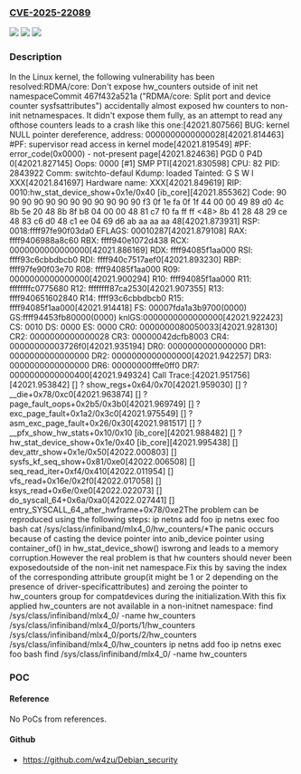 ### [CVE-2025-22089](https://cve.mitre.org/cgi-bin/cvename.cgi?name=CVE-2025-22089)
![](https://img.shields.io/static/v1?label=Product&message=Linux&color=blue)
![](https://img.shields.io/static/v1?label=Version&message=467f432a521a284c418e3d521ee51840a5e23424%3C%209a5b7f8842a90a5e6eeff37f9f6d814e61ea3529%20&color=brighgreen)
![](https://img.shields.io/static/v1?label=Vulnerability&message=n%2Fa&color=brighgreen)

### Description

In the Linux kernel, the following vulnerability has been resolved:RDMA/core: Don't expose hw_counters outside of init net namespaceCommit 467f432a521a ("RDMA/core: Split port and device counter sysfsattributes") accidentally almost exposed hw counters to non-init netnamespaces. It didn't expose them fully, as an attempt to read any ofthose counters leads to a crash like this one:[42021.807566] BUG: kernel NULL pointer dereference, address: 0000000000000028[42021.814463] #PF: supervisor read access in kernel mode[42021.819549] #PF: error_code(0x0000) - not-present page[42021.824636] PGD 0 P4D 0[42021.827145] Oops: 0000 [#1] SMP PTI[42021.830598] CPU: 82 PID: 2843922 Comm: switchto-defaul Kdump: loaded Tainted: G S      W I        XXX[42021.841697] Hardware name: XXX[42021.849619] RIP: 0010:hw_stat_device_show+0x1e/0x40 [ib_core][42021.855362] Code: 90 90 90 90 90 90 90 90 90 90 90 90 f3 0f 1e fa 0f 1f 44 00 00 49 89 d0 4c 8b 5e 20 48 8b 8f b8 04 00 00 48 81 c7 f0 fa ff ff <48> 8b 41 28 48 29 ce 48 83 c6 d0 48 c1 ee 04 69 d6 ab aa aa aa 48[42021.873931] RSP: 0018:ffff97fe90f03da0 EFLAGS: 00010287[42021.879108] RAX: ffff9406988a8c60 RBX: ffff940e1072d438 RCX: 0000000000000000[42021.886169] RDX: ffff94085f1aa000 RSI: ffff93c6cbbdbcb0 RDI: ffff940c7517aef0[42021.893230] RBP: ffff97fe90f03e70 R08: ffff94085f1aa000 R09: 0000000000000000[42021.900294] R10: ffff94085f1aa000 R11: ffffffffc0775680 R12: ffffffff87ca2530[42021.907355] R13: ffff940651602840 R14: ffff93c6cbbdbcb0 R15: ffff94085f1aa000[42021.914418] FS:  00007fda1a3b9700(0000) GS:ffff94453fb80000(0000) knlGS:0000000000000000[42021.922423] CS:  0010 DS: 0000 ES: 0000 CR0: 0000000080050033[42021.928130] CR2: 0000000000000028 CR3: 00000042dcfb8003 CR4: 00000000003726f0[42021.935194] DR0: 0000000000000000 DR1: 0000000000000000 DR2: 0000000000000000[42021.942257] DR3: 0000000000000000 DR6: 00000000fffe0ff0 DR7: 0000000000000400[42021.949324] Call Trace:[42021.951756]  <TASK>[42021.953842]  [<ffffffff86c58674>] ? show_regs+0x64/0x70[42021.959030]  [<ffffffff86c58468>] ? __die+0x78/0xc0[42021.963874]  [<ffffffff86c9ef75>] ? page_fault_oops+0x2b5/0x3b0[42021.969749]  [<ffffffff87674b92>] ? exc_page_fault+0x1a2/0x3c0[42021.975549]  [<ffffffff87801326>] ? asm_exc_page_fault+0x26/0x30[42021.981517]  [<ffffffffc0775680>] ? __pfx_show_hw_stats+0x10/0x10 [ib_core][42021.988482]  [<ffffffffc077564e>] ? hw_stat_device_show+0x1e/0x40 [ib_core][42021.995438]  [<ffffffff86ac7f8e>] dev_attr_show+0x1e/0x50[42022.000803]  [<ffffffff86a3eeb1>] sysfs_kf_seq_show+0x81/0xe0[42022.006508]  [<ffffffff86a11134>] seq_read_iter+0xf4/0x410[42022.011954]  [<ffffffff869f4b2e>] vfs_read+0x16e/0x2f0[42022.017058]  [<ffffffff869f50ee>] ksys_read+0x6e/0xe0[42022.022073]  [<ffffffff8766f1ca>] do_syscall_64+0x6a/0xa0[42022.027441]  [<ffffffff8780013b>] entry_SYSCALL_64_after_hwframe+0x78/0xe2The problem can be reproduced using the following steps:  ip netns add foo  ip netns exec foo bash  cat /sys/class/infiniband/mlx4_0/hw_counters/*The panic occurs because of casting the device pointer into anib_device pointer using container_of() in hw_stat_device_show() iswrong and leads to a memory corruption.However the real problem is that hw counters should never been exposedoutside of the non-init net namespace.Fix this by saving the index of the corresponding attribute group(it might be 1 or 2 depending on the presence of driver-specificattributes) and zeroing the pointer to hw_counters group for compatdevices during the initialization.With this fix applied hw_counters are not available in a non-initnet namespace:  find /sys/class/infiniband/mlx4_0/ -name hw_counters    /sys/class/infiniband/mlx4_0/ports/1/hw_counters    /sys/class/infiniband/mlx4_0/ports/2/hw_counters    /sys/class/infiniband/mlx4_0/hw_counters  ip netns add foo  ip netns exec foo bash  find /sys/class/infiniband/mlx4_0/ -name hw_counters

### POC

#### Reference
No PoCs from references.

#### Github
- https://github.com/w4zu/Debian_security

